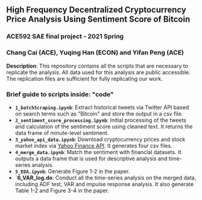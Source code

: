 ## High Frequency Decentralized Cryptocurrency Price Analysis Using Sentiment Score of Bitcoin
### ACE592 SAE final project - 2021 Spring
### Chang Cai (ACE), Yuqing Han (ECON) and Yifan Peng (ACE)

**Description**: This repository contains all the scripts that are necessary to replicate the analysis. All data used for this analysis are public accessible. The replication files are sufficient for fully replicating our work.

### Brief guide to scripts inside: "code"
- **`1_batchScraping.ipynb`**:  Extract historical tweets via Twitter API based on search terms such as "Bitcoin" and store the output in a csv file. 
- **`2_sentiment_score_processing.ipynb`**: Initial processing of the tweets and calculation of the sentiment score using cleaned text. It returns the data frame of minute-level sentiment.
- **`3_yahoo_api_data.ipynb`**: Download cryptocurrency prices and stock market index via [Yahoo Finance API](https://finance.yahoo.com/quotes/API,Documentation/view/v1/?guccounter=1). It generates four csv files.
- **`4_merge_data.ipynb`**: Match the sentiment with financial datasets. It outputs a data frame that is used for descriptive analysis and time-series analysis.
- **`5_EDA.ipynb`**: Generate Figure 1-2 in the paper.
- **`6_VAR_log.do**:  Conduct all the time-series analysis on the merged data, including ADF test, VAR and impulse response analysis. It also generate Table 1-2 and Figure 3-4 in the paper.
